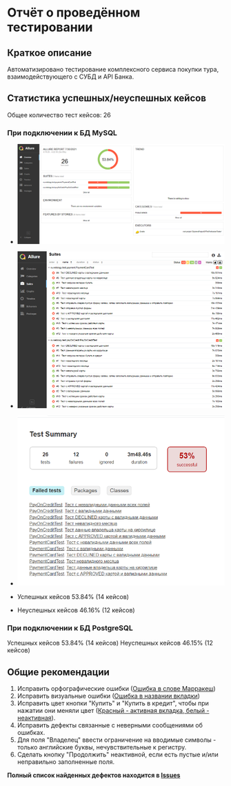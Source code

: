 # Отчёт о проведённом тестировании

## Краткое описание
Автоматизировано тестирование комплексного сервиса покупки тура, взаимодействующего с СУБД и API Банка.



## Статистика успешных/неуспешных кейсов
Общее количество тест кейсов: 26

### При подключении к БД MySQL
* ![Allure ](doc/pic/mysql.png)
  
* ![Allure](doc/pic/mysql1.png)
  
* ![Gradle](doc/pic/mysql2.png)

* Успешных кейсов 53.84% (14 кейсов)
* Неуспешных кейсов 46.16% (12 кейсов)

### При подключении к БД PostgreSQL
Успешных кейсов 53.84% (14 кейсов)
Неуспешных кейсов 46.15% (12 кейсов)

## Общие рекомендации
1. Исправить орфографические ошибки ([Ошибка в слове Марракеш](https://github.com/Aleks4404/DiplomaProjectOfTheProfessionTester/issues/1))
2. Исправить визуальные ошибки ([Ошибка в названии вкладки](https://github.com/Aleks4404/DiplomaProjectOfTheProfessionTester/issues/5)) 
3. Исправить цвет кнопки "Купить" и "Купить в кредит", чтобы при нажатии они меняли цвет ([Красный - активная вкладка, белый - неактивная](https://github.com/Aleks4404/DiplomaProjectOfTheProfessionTester/issues/4)).
3. Исправить дефекты связанные с неверными сообщениями об ошибках.
4. Для поля "Владелец" ввести ограничение на вводимые символы - только английские буквы, нечувствительные к регистру.
5. Сделать кнопку "Продолжить" неактивной, если есть пустые и/или неправильно заполненные поля.

**Полный список найденных дефектов находится в [Issues](https://github.com/Aleks4404/DiplomaProjectOfTheProfessionTester/issues)**